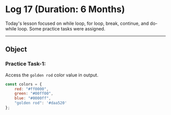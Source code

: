 # Log 17 (Duration: 6 Months)
Today's lesson focused on while loop, for loop, break, continue, and do-while loop. Some practice tasks were assigned.

---

## Object
### Practice Task-1:
Access the `golden rod` color value in output.
```js
const colors = {
    red: "#ff0000",
    green: "#00ff00",
    blue: "#0000ff",
    "golden rod": '#daa520'
};

